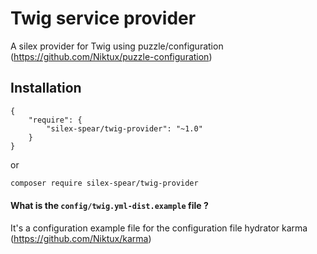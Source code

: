 # Twig service provider

A silex provider for Twig using puzzle/configuration (https://github.com/Niktux/puzzle-configuration)

## Installation

```
{
    "require": {
        "silex-spear/twig-provider": "~1.0"
    }
}
```

or 

```bash
composer require silex-spear/twig-provider
```

#### What is the `config/twig.yml-dist.example` file ?

It's a configuration example file for the configuration file hydrator karma (https://github.com/Niktux/karma)
